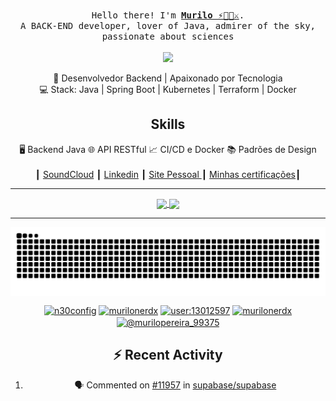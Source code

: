 <p align="center">
  <br>
  <samp>
    Hello there! I'm <b><a rel="nofollow noopener noreferrer" target="_blank" href="https://instagram.com/murilonerdex">Murilo ⚡️💛🌊⚔️</a></b>.
    <br>A BACK-END developer, lover of Java, admirer of the sky, passionate about sciences<br>

</samp>
<br>
<img src="https://64.media.tumblr.com/3a9a0bf3cbf8b4301e3b7d390acd3f8a/d135fde064e27dee-09/s500x750/e47b011dde702ab8e7d92b928dbf3f46f373ad22.gif" width="200"/>

</p>

<div align="center">
  🎯 Desenvolvedor Backend | Apaixonado por Tecnologia <br>
  💻 Stack: Java | Spring Boot | Kubernetes | Terraform | Docker 
</div>


<div  align="center">
  <h2 >Skills</h2> 
<span>🖥️ Backend Java</span>
<span>🌐 API RESTful</span>
<span>📈 CI/CD e Docker</span>
<span>📚 Padrões de Design</h4span
</div>


<br>
<br>                             
┃ <a href="https://soundcloud.com/astaron-eremita">SoundCloud</a>
┃ <a href="https://www.linkedin.com/in/murilonerdx/">Linkedin</a>
┃ <a href="https://portfolio.n30config.com">Site Pessoal </a>
┃ <a href="https://github.com/murilonerdx/my_goals/tree/main/certificacoes">Minhas certificações</a>┃

<hr/>
 <div  align="center">
  <a  align="center" href="https://github.com/murilonerdx">
  <img align="center" height="180em" src="https://github-readme-stats.vercel.app/api?username=murilonerdx&show_icons=true&theme=radical&include_all_commits=true&count_private=true"/>
  <img align="center"height="180em" src="https://github-readme-stats.vercel.app/api/top-langs/?username=murilonerdx&layout=compact&langs_count=7&theme=dracula"/>
  
</div>
<hr/>
<img align="center" src="https://github.com/murilonerdx/murilonerdx/blob/output/github-contribution-grid-snake-dark.svg" alt="cobrinha"/>





<p align="center">
<a  align="center" href="https://dev.to/n30config"><img align="center" src="https://cdn.jsdelivr.net/npm/simple-icons@3.0.1/icons/dev-dot-to.svg" alt="n30config" height="30" width="30" /></a>
<a  align="center"href="https://linkedin.com/in/murilonerdx"><img align="center" src="https://cdn.jsdelivr.net/npm/simple-icons@3.0.1/icons/linkedin.svg" alt="murilonerdx" height="30" width="30" /></a>
<a   align="center" href="https://stackoverflow.com/users/user:13012597"><img align="center" src="https://cdn.jsdelivr.net/npm/simple-icons@3.0.1/icons/stackoverflow.svg" alt="user:13012597" height="30" width="30" /></a>
<a  align="center" href="https://instagram.com/murilonerdx"><img align="center" src="https://cdn.jsdelivr.net/npm/simple-icons@3.0.1/icons/instagram.svg" alt="murilonerdx" height="30" width="30" /></a>
<a  align="center" href="https://medium.com/@murilopereira_99375"><img align="center" src="https://cdn.jsdelivr.net/npm/simple-icons@3.0.1/icons/medium.svg" alt="@murilopereira_99375" height="30" width="30" /></a>

</p>

## :zap: Recent Activity

<!--START_SECTION:activity-->
1. 🗣 Commented on [#11957](https://github.com/supabase/supabase/issues/11957#issuecomment-2708248284) in [supabase/supabase](https://github.com/supabase/supabase)
<!--END_SECTION:activity-->
